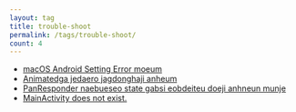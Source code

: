 ```yaml
---
layout: tag
title: trouble-shoot
permalink: /tags/trouble-shoot/
count: 4
---
```


- [macOS Android Setting Error moeum](https://seungwubaek.github.io/front-end/react-native/trouble-shoot/android_setting_on_mac/)
- [Animatedga jedaero jagdonghaji anheum](https://seungwubaek.github.io/front-end/react-native/trouble-shoot/animated-not-working-after-move-screen/)
- [PanResponder naebueseo state gabsi eobdeiteu doeji anhneun munje](https://seungwubaek.github.io/front-end/react-native/trouble-shoot/state-in-panresponder/)
- [MainActivity does not exist.](https://seungwubaek.github.io/front-end/react-native/trouble-shoot/mainactivity-does-not-exist/)
